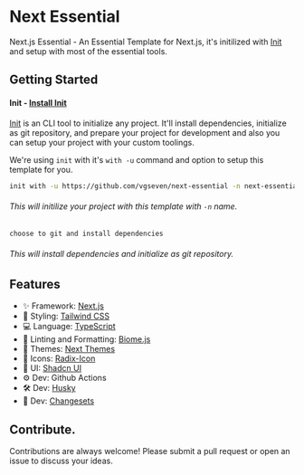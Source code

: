 # Next Essential

Next.js Essential - An Essential Template for Next.js, it's initilized with [Init](https://github.com/silver-radium/init) and setup with most of the essential tools.


## Getting Started

#### Init - [Install Init](https://github.com/silver-radium/init)

[Init](https://github.com/silver-radium/init) is an CLI tool to initialize any project. It'll install dependencies, initialize as git repository, and prepare your project for development and also you can setup your project with your custom toolings.

We're using `init` with it's `with -u` command and option to setup this template for you. 

```bash
init with -u https://github.com/vgseven/next-essential -n next-essential
```
###### This will initilize your project with this template with `-n` name.

```bash
choose to git and install dependencies
```

###### This will install dependencies and initialize as git repository.


## Features

- ✨ Framework: [Next.js](https://nextjs.org/)
- 🚀 Styling: [Tailwind CSS](https://tailwindcss.com/)
- 💻 Language: [TypeScript](https://www.typescriptlang.org/)
- 🧹 Linting and Formatting: [Biome.js](https://biomejs.dev/)
- 🎨 Themes: [Next Themes](https://github.com/pacocoursey/next-themes)
- 💄 Icons: [Radix-Icon](https://www.radix-ui.com/icons)
- 🎨 UI: [Shadcn UI](https://ui.shadcn.com/)
- ⚙️ Dev: Github Actions
- 🛠 Dev: [Husky](https://typicode.github.io/husky/)
- 📝 Dev: [Changesets](https://github.com/changesets/changesets)

## Contribute.

Contributions are always welcome! Please submit a pull request or open an issue to discuss your ideas.